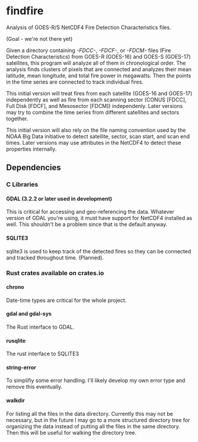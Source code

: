# findfire
Analysis of GOES-R/S NetCDF4 Fire Detection Characteristics files.

(Goal - we're not there yet)

Given a directory containing *-FDCC-*, *-FDCF-*, or *-FDCM-* files (Fire Detection Characteristics)
from GOES-R (GOES-16) and GOES-S (GOES-17) satellites, this program will analyze all of them in 
chronological order. The analysis finds clusters of pixels that are connected and analyzes their 
mean latitude, mean longitude, and total fire power in megawatts. Then the points in the time series
are connected to track individual fires.

This initial version will treat fires from each satellite (GOES-16 and GOES-17) independently as
well as fire from each scanning sector (CONUS [FDCC], Full Disk [FDCF], and Mesosector [FDCM])
independenly. Later versions may try to combine the time series from different satellites and
sectors together.

This initial version will also rely on the file naming convention used by the NOAA Big Data
initiative to detect satellite, sector, scan start, and scan end times. Later versions may use
attributes in the NetCDF4 to detect these properties internally.


## Dependencies

### C Libraries

#### GDAL (3.2.2 or later used in development)
 This is critical for accessing and geo-referencing the data. Whatever version of GDAL you're using,
 it must have support for NetCDF4 installed as well. This shouldn't be a problem since that is the
 default anyway.


#### SQLITE3
 sqlite3 is used to keep track of the detected fires so they can be connected and tracked throughout
 time. (Planned).

### Rust crates available on crates.io

#### chrono
 Date-time types are critical for the whole project.

#### gdal and gdal-sys
 The Rust interface to GDAL.

#### rusqlite
 The rust interface to SQLITE3

#### string-error
 To simplifiy some error handling. I'll likely develop my own error type and remove this eventually.

#### walkdir
 For listing all the files in the data directory. Currently this may not be necessary, but in the 
 future I may go to a more structured directory tree for organizing the data instead of putting all
 the files in the same directory. Then this will be useful for walking the directory tree.
